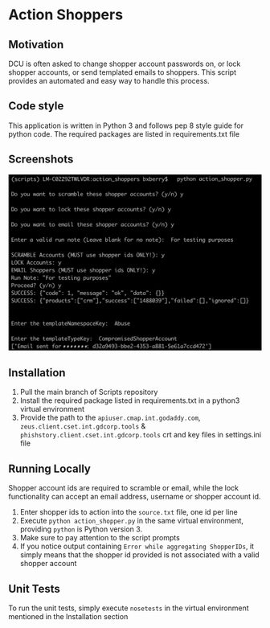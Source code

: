 # Action Shoppers

## Motivation
DCU is often asked to change shopper account passwords on, or lock shopper accounts, or send templated emails to shoppers.  This script provides an automated and easy way to handle this process.

## Code style
This application is written in Python 3 and follows pep 8 style guide for python code. The required packages are listed in requirements.txt file
 
## Screenshots
![service](ss.png?raw=true "Screenshot of run log")

## Installation
1)  Pull the main branch of Scripts repository
2)  Install the required package listed in requirements.txt in a python3 virtual environment
3)  Provide the path to the `apiuser.cmap.int.godaddy.com`, `zeus.client.cset.int.gdcorp.tools` & `phishstory.client.cset.int.gdcorp.tools` crt and key files in settings.ini file
    
## Running Locally
Shopper account ids are required to scramble or email, while the lock functionality can accept an email address, username or shopper account id.
1)  Enter shopper ids to action into the `source.txt` file, one id per line
2)  Execute `python action_shopper.py` in the same virtual environment, providing `python` is Python version 3.
3)  Make sure to pay attention to the script prompts
4) If you notice output containing `Error while aggregating ShopperIDs`, it simply means that the shopper id provided is not associated with a valid shopper account

## Unit Tests
To run the unit tests, simply execute `nosetests` in the virtual environment mentioned in the Installation section